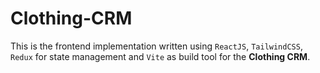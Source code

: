 # Clothing-CRM

This is the frontend implementation written using `ReactJS`, `TailwindCSS`, `Redux` for state management and `Vite` as build tool for the **Clothing CRM**. 
